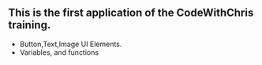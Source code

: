 ## This is the first application of the CodeWithChris training.

<ul>
<li>Button,Text,Image UI Elements.</li>
<li>Variables, and functions</li>
</ul>
